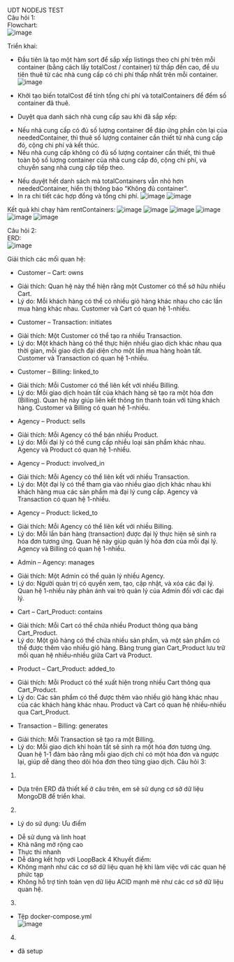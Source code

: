UDT NODEJS TEST <br>
Câu hỏi 1: <br>
Flowchart: <br>
 ![image](https://github.com/user-attachments/assets/598642a4-5e2e-4a44-be9f-8f457e4f9f86) <br>

Triển khai:
-	Đầu tiên là tạo một hàm sort để sắp xếp listings theo chi phí trên mỗi container (bằng cách lấy totalCost / container) từ thấp đến cao, để ưu tiên thuê từ các nhà cung cấp có chi phí thấp nhất trên mỗi container.
 ![image](https://github.com/user-attachments/assets/8fb9614c-8af8-4ded-9f19-dae41595c2a7)

-	Khởi tạo biến totalCost để tính tổng chi phí và totalContainers để đếm số container đã thuê.
-	Duyệt qua danh sách nhà cung cấp sau khi đã sắp xếp:
+ Nếu nhà cung cấp có đủ số lượng container để đáp ứng phần còn lại của neededContainer, thì thuê số lượng container cần thiết từ nhà cung cấp đó, cộng chi phí và kết thúc.
+ Nếu nhà cung cấp không có đủ số lượng container cần thiết, thì thuê toàn bộ số lượng container của nhà cung cấp đó, cộng chi phí, và chuyển sang nhà cung cấp tiếp theo.
-	Nếu duyệt hết danh sách mà totalContainers vẫn nhỏ hơn neededContainer, hiển thị thông báo “Không đủ container”.
-	In ra chi tiết các hợp đồng và tổng chi phí.
 ![image](https://github.com/user-attachments/assets/d273dedc-364f-4ef2-af3d-dd249488fe61)
 ![image](https://github.com/user-attachments/assets/c2ef80b2-af19-4ecc-88a1-f8b8f0d54bd8)
 
Kết quả khi chạy hàm rentContainers:
 ![image](https://github.com/user-attachments/assets/5e87ef66-1117-4817-8664-04476304bc06)
 ![image](https://github.com/user-attachments/assets/441aaa95-e126-4d66-838c-1eeca0a82c42)
 ![image](https://github.com/user-attachments/assets/5fb0b77a-40a6-49a7-bfd8-c1d2d31a19ef)
 ![image](https://github.com/user-attachments/assets/31788093-3bf7-4159-bfe1-8bd19eb73655) 
 ![image](https://github.com/user-attachments/assets/5a3e304e-8ecb-4003-af11-03f2ecdd827a)
 ![image](https://github.com/user-attachments/assets/37d57ced-e856-43ba-ab32-a21e26a9e1e4)

Câu hỏi 2: <br>
ERD: <br>
 ![image](https://github.com/user-attachments/assets/ac8a3980-827a-423a-acab-499e6595bf88)

Giải thích các mối quan hệ:
-	Customer – Cart: owns
+ Giải thích: Quan hệ này thể hiện rằng một Customer có thể sở hữu nhiều Cart.
+ Lý do: Mỗi khách hàng có thể có nhiều giỏ hàng khác nhau cho các lần mua hàng khác nhau. Customer và Cart có quan hệ 1-nhiều.
-	Customer – Transaction: initiates
+ Giải thích: Một Customer có thể tạo ra nhiều Transaction.
+ Lý do: Một khách hàng có thể thực hiện nhiều giao dịch khác nhau qua thời gian, mỗi giao dịch đại diện cho một lần mua hàng hoàn tất. Customer và Transaction có quan hệ 1-nhiều.
-	Customer – Billing: linked_to
+ Giải thích: Mỗi Customer có thể liên kết với nhiều Billing.
+ Lý do: Mỗi giao dịch hoàn tất của khách hàng sẽ tạo ra một hóa đơn (Billing). Quan hệ này giúp liên kết thông tin thanh toán với từng khách hàng. Customer và Billing có quan hệ 1-nhiều.
-	Agency – Product: sells
+ Giải thích: Mỗi Agency có thể bán nhiều Product.
+ Lý do: Mỗi đại lý có thể cung cấp nhiều loại sản phẩm khác nhau. Agency và Product có quan hệ 1-nhiều.
-	Agency – Product: involved_in
+ Giải thích: Mỗi Agency có thể liên kết với nhiều Transaction.
+ Lý do: Một đại lý có thể tham gia vào nhiều giao dịch khác nhau khi khách hàng mua các sản phẩm mà đại lý cung cấp. Agency và Transaction có quan hệ 1-nhiều.
-	Agency – Product: licked_to
+ Giải thích: Mỗi Agency có thể liên kết với nhiều Billing.
+ Lý do: Mỗi lần bán hàng (transaction) được đại lý thực hiện sẽ sinh ra hóa đơn tương ứng. Quan hệ này giúp quản lý hóa đơn của mỗi đại lý. Agency và Billing có quan hệ 1-nhiều.
-	Admin – Agency: manages
+ Giải thích: Một Admin có thể quản lý nhiều Agency.
+ Lý do: Người quản trị có quyền xem, tạo, cập nhật, và xóa các đại lý. Quan hệ 1-nhiều này phản ánh vai trò quản lý của Admin đối với các đại lý.
-	Cart – Cart_Product: contains
+ Giải thích: Mỗi Cart có thể chứa nhiều Product thông qua bảng Cart_Product.
+ Lý do: Một giỏ hàng có thể chứa nhiều sản phẩm, và một sản phẩm có thể được thêm vào nhiều giỏ hàng. Bảng trung gian Cart_Product lưu trữ mối quan hệ nhiều-nhiều giữa Cart và Product.
-	Product – Cart_Product: added_to
+ Giải thích: Mỗi Product có thể xuất hiện trong nhiều Cart thông qua Cart_Product.
+ Lý do: Các sản phẩm có thể được thêm vào nhiều giỏ hàng khác nhau của các khách hàng khác nhau. Product và Cart có quan hệ nhiều-nhiều qua Cart_Product.
-	Transaction – Billing: generates
+ Giải thích: Mỗi Transaction sẽ tạo ra một Billing.
+ Lý do: Mỗi giao dịch khi hoàn tất sẽ sinh ra một hóa đơn tương ứng. Quan hệ 1-1 đảm bảo rằng mỗi giao dịch chỉ có một hóa đơn và ngược lại, giúp dễ dàng theo dõi hóa đơn theo từng giao dịch.
Câu hỏi 3:
1.	
-	Dựa trên ERD đã thiết kế ở câu trên, em sẽ sử dụng cơ sở dữ liệu MongoDB để triển khai.
2.	
-	Lý do sử dụng:
Ưu điểm
+ Dễ sử dụng và linh hoạt
+ Khả năng mở rộng cao
+ Thực thi nhanh
+ Dễ dàng kết hợp với LoopBack 4
Khuyết điểm:
+ Không mạnh như các cơ sở dữ liệu quan hệ khi làm việc với các quan hệ phức tạp
+ Không hỗ trợ tính toàn vẹn dữ liệu ACID mạnh mẽ như các cơ sở dữ liệu quan hệ.
3.	<br>
-	Tệp docker-compose.yml <br>
![image](https://github.com/user-attachments/assets/9b2f7558-8a69-4008-97fc-594c1c99c427) <br>
4.
- đã setup
